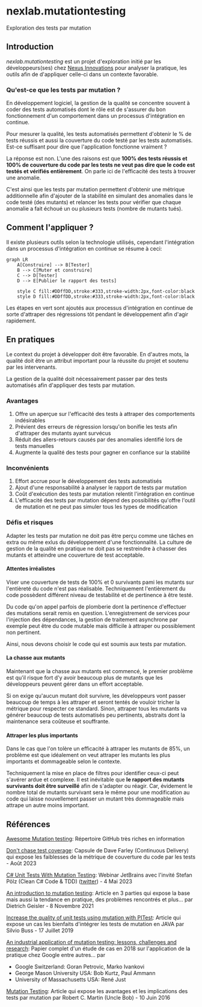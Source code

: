 # nexlab.mutationtesting
Exploration des tests par mutation

## Introduction
*nexlab.mutationtesting* est un projet d'exploration initié par les développeurs(ses) chez [Nexus Innovations](https://nexusinno.com/) pour analyser la pratique, les outils afin de d'appliquer celle-ci dans un contexte favorable.

### Qu'est-ce que les tests par mutation ?
En développement logiciel, la gestion de la qualité se concentre souvent à coder des tests automatisés dont le rôle est de s'assurer du bon fonctionnement d'un comportement dans un processus d'intégration en continue.

Pour mesurer la qualité, les tests automatisés permettent d'obtenir le % de tests réussis et aussi la couverture du code testé par les tests automatisés. Est-ce suffisant pour dire que l'application fonctionne vraiment ?

La réponse est non. L'une des raisons est que **100% des tests réussis et 100% de couverture du code par les tests ne veut pas dire que le code est testés et vérifiés entièrement**. On parle ici de l'efficacité des tests à trouver une anomalie.

C'est ainsi que les tests par mutation permettent d'obtenir une métrique additionnelle afin d'ajouter de la stabilité en simulant des anomalies dans le code testé (des mutants) et relancer les tests pour vérifier que chaque anomalie a fait échoué un ou plusieurs tests (nombre de mutants tués).

## Comment l'appliquer ?

Il existe plusieurs outils selon la technologie utilisés, cependant l'intégration dans un processus d'intégration en continue se résume à ceci:

```mermaid
graph LR
    A[Construire] --> B[Tester]
    B --> C[Muter et construire]
    C --> D[Tester]
    D --> E[Publier le rapport des tests]

    style C fill:#DDffDD,stroke:#333,stroke-width:2px,font-color:black
    style D fill:#DDffDD,stroke:#333,stroke-width:2px,font-color:black
```
Les étapes en vert sont ajoutés aux processus d'intégration en continue de sorte d'attraper des régressions tôt pendant le développement afin d'agir rapidement.

## En pratiques

Le context du projet à développer doit être favorable. En d'autres mots, la qualité doit être un attribut important pour la réussite du projet et soutenu par les intervenants.

La gestion de la qualité doit nécessairement passer par des tests automatisés afin d'appliquer des tests par mutation.

### Avantages

1. Offre un aperçue sur l'efficacité des tests à attraper des comportements indésirables
1. Prévient des erreurs de régression lorsqu'on bonifie les tests afin d'attraper des mutants ayant survécus
1. Réduit des allers-retours causés par des anomalies identifié lors de tests manuelles
1. Augmente la qualité des tests pour gagner en confiance sur la stabilité

### Inconvénients

1. Effort accrue pour le développement des tests automatisés
1. Ajout d'une responsabilité à analyser le rapport de tests par mutation
1. Coût d'exécution des tests par mutation relentit l'intégration en continue
1. L'efficacité des tests par mutation dépend des possibilités qu'offre l'outil de mutation et ne peut pas simuler tous les types de modification

### Défis et risques

Adapter les tests par mutation ne doit pas être perçu comme une tâches en extra ou même exlus du développement d'une fonctionnalité. La culture de gestion de la qualité en pratique ne doit pas se restreindre à chasser des mutants et atteindre une couverture de test acceptable.

#### Attentes irréalistes

Viser une couverture de tests de 100% et 0 survivants pami les mutants sur l'entièreté du code n'est pas réalisable. Techniquement l'entièrement du code possèdent différent niveau de testabilité et de pertinence à être testé. 

Du code qu'on appel parfois de plomberie dont la pertinence d'effectuer des mutations serait remis en question. L'enregistrement de services pour l'injection des dépendances, la gestion de traitement asynchrone par exemple peut être du code mutable mais difficile à attraper ou possiblement non pertinent.

Ainsi, nous devons choisir le code qui est soumis aux tests par mutation.

#### La chasse aux mutants

Maintenant que la chasse aux mutants est commencé, le premier problème est qu'il risque fort d'y avoir beaucoup plus de mutants que les développeurs peuvent gérer dans un effort acceptable. 

Si on exige qu'aucun mutant doit survivre, les développeurs vont passer beaucoup de temps à les attraper et seront tentés de vouloir tricher la métrique pour respecter ce standard. Sinon, attraper tous les mutants va générer beaucoup de tests automatisés peu pertinents, abstraits dont la maintenance sera coûteuse et souffrante.

#### Attraper les plus importants

Dans le cas que l'on tolère un efficacité à attraper les mutants de 85%, un problème est que idéalement on veut attraper les mutants les plus importants et dommageable selon le contexte. 

Techniquement la mise en place de filtres pour identifier ceux-ci peut s'avérer ardue et complexe. Il est inévitable que **le rapport des mutants survivants doit être surveillé** afin de s'adapter ou réagir. Car, évidement le nombre total de mutants survivant sera le même pour une modification au code qui laisse nouvellement passer un mutant très dommageable mais attrape un autre moins important.

## Références

[Awesome Mutation testing](https://github.com/theofidry/awesome-mutation-testing): Répertoire GitHub très riches en information

[Don't chase test coverage](https://www.youtube.com/watch?v=BVErL_Ez9LI): Capsule de Dave Farley (Continuous Delivery) qui expose les faiblesses de la métrique de couverture du code par les tests - Août 2023

[C# Unit Tests With Mutation Testing](https://www.youtube.com/watch?v=9BoKyeZapLs): Webinar JetBrains avec l'invité Stefan Pölz (Clean C# Code & TDD) ([twitter](https://twitter.com/0x_F0)) - 4 Mai 2023

[An introduction to mutation testing](https://www.cs.cornell.edu/~dgeisler/mutation/testing/2021/11/01/mutation-testing1.html): Article en 3 parties qui expose la base mais aussi la tendance en pratique, des problèmes rencontrés et plus... par Dietrich Geisler - 8 Novembre 2021

[Increase the quality of unit tests using mutation with PITest](https://dev.to/silviobuss/increase-the-quality-of-unit-tests-using-mutation-with-pitest-3b27/): Article qui expose un cas les bienfaits d'intégrer les tests de mutation en JAVA par Silvio Buss - 17 Juillet 2019

[An industrial application of mutation testing: lessons, challenges and research](https://homes.cs.washington.edu/~rjust/publ/industrial_mutation_icst_2018.pdf): Papier complet d'un étude de cas en 2018 sur l'application de la pratique chez Google entre autres... par
- Google Switzerland: Goran Petrovic, Marko Ivankovi
- George Mason University USA: Bob Kurtz, Paul Ammann
- University of Massachusetts USA: René Just

[Mutation Testing](http://blog.cleancoder.com/uncle-bob/2016/06/10/MutationTesting.html): Article qui expose les avantages et les implications des tests par mutation par Robert C. Martin (Uncle Bob) - 10 Juin 2016